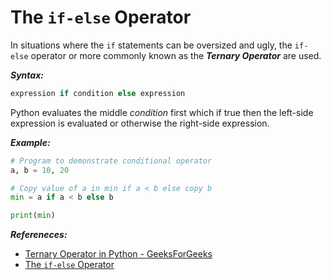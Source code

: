 # The `if-else` Operator

In situations where the `if` statements can be oversized and ugly, the `if-else` operator or more commonly known as the _**Ternary Operator**_ are used.

_**Syntax:**_

```Python
expression if condition else expression
```

Python evaluates the middle _condition_ first which if true then the left-side expression is evaluated or otherwise the right-side expression.

_**Example:**_

```Python
# Program to demonstrate conditional operator 
a, b = 10, 20

# Copy value of a in min if a < b else copy b 
min = a if a < b else b 

print(min)
```

_**Refereneces:**_
- [Ternary Operator in Python - GeeksForGeeks](https://www.geeksforgeeks.org/ternary-operator-in-python/)
- [The `if-else` Operator](http://www.itmaybeahack.com/book/python-2.6/latex/BuildingSkillsinPython.pdf#section.8.6)